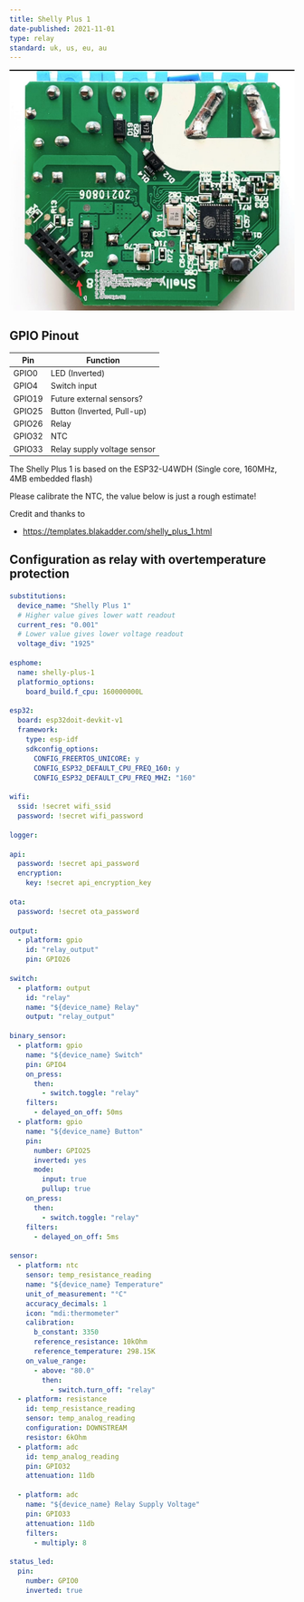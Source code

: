 ```yaml
---
title: Shelly Plus 1
date-published: 2021-11-01
type: relay
standard: uk, us, eu, au
---
```


![Shelly Plus 1](shelly_plus_1_pinout.jpg "Shelly Plus 1")

## GPIO Pinout

| Pin    | Function                    |
| ------ | --------------------------- |
| GPIO0  | LED (Inverted)              |
| GPIO4  | Switch input                |
| GPIO19 | Future external sensors?    |
| GPIO25 | Button (Inverted, Pull-up)  |
| GPIO26 | Relay                       |
| GPIO32 | NTC                         |
| GPIO33 | Relay supply voltage sensor |

The Shelly Plus 1 is based on the ESP32-U4WDH (Single core, 160MHz, 4MB embedded flash)

Please calibrate the NTC, the value below is just a rough estimate!

Credit and thanks to

- https://templates.blakadder.com/shelly_plus_1.html

## Configuration as relay with overtemperature protection

```yaml
substitutions:
  device_name: "Shelly Plus 1"
  # Higher value gives lower watt readout
  current_res: "0.001"
  # Lower value gives lower voltage readout
  voltage_div: "1925"

esphome:
  name: shelly-plus-1
  platformio_options:
    board_build.f_cpu: 160000000L

esp32:
  board: esp32doit-devkit-v1
  framework:
    type: esp-idf
    sdkconfig_options:
      CONFIG_FREERTOS_UNICORE: y
      CONFIG_ESP32_DEFAULT_CPU_FREQ_160: y
      CONFIG_ESP32_DEFAULT_CPU_FREQ_MHZ: "160"

wifi:
  ssid: !secret wifi_ssid
  password: !secret wifi_password

logger:

api:
  password: !secret api_password
  encryption:
    key: !secret api_encryption_key

ota:
  password: !secret ota_password

output:
  - platform: gpio
    id: "relay_output"
    pin: GPIO26

switch:
  - platform: output
    id: "relay"
    name: "${device_name} Relay"
    output: "relay_output"

binary_sensor:
  - platform: gpio
    name: "${device_name} Switch"
    pin: GPIO4
    on_press:
      then:
        - switch.toggle: "relay"
    filters:
      - delayed_on_off: 50ms
  - platform: gpio
    name: "${device_name} Button"
    pin:
      number: GPIO25
      inverted: yes
      mode:
        input: true
        pullup: true
    on_press:
      then:
        - switch.toggle: "relay"
    filters:
      - delayed_on_off: 5ms

sensor:
  - platform: ntc
    sensor: temp_resistance_reading
    name: "${device_name} Temperature"
    unit_of_measurement: "°C"
    accuracy_decimals: 1
    icon: "mdi:thermometer"
    calibration:
      b_constant: 3350
      reference_resistance: 10kOhm
      reference_temperature: 298.15K
    on_value_range:
      - above: "80.0"
        then:
          - switch.turn_off: "relay"
  - platform: resistance
    id: temp_resistance_reading
    sensor: temp_analog_reading
    configuration: DOWNSTREAM
    resistor: 6kOhm
  - platform: adc
    id: temp_analog_reading
    pin: GPIO32
    attenuation: 11db

  - platform: adc
    name: "${device_name} Relay Supply Voltage"
    pin: GPIO33
    attenuation: 11db
    filters:
      - multiply: 8

status_led:
  pin:
    number: GPIO0
    inverted: true
```
